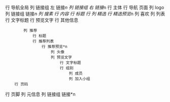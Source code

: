 行 导航全局
    列 链接组 左
        链接*n
    列 链接组 右
        链接*n
行 主体
    行 导航 页面
        列 logo 
        列 链接组 
            链接*n
        列 搜素
    行 内容
        行 标题
        行 
            列 精选
                行 精选预览*n
                    列 喜欢
                    列 列表
                        行 文字标题
                        行 预览文字
                        行 其他信息
        
            列 推荐
                行 标题
                行 推荐列表
                    行 推荐预览*n
                        列 头像
                        列 预览文字 
                            行 文字标题
                            行 组别
                                列 成员
                                列 加入小组
        行 页码

行 页脚
    列 元信息
    列 链接组
        链接*n